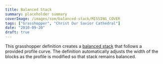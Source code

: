 ```yaml
---
title: Balanced Stack
summary: placeholder summary
coverImage: /images/som/balanced-stack/MISSING_COVER
tags: ["Grasshopper", "Christ Our Savior Cathedral"]
date: "2010-09-20"
draft: true
---
```


This grasshopper definition creates a [balanced stack](http://en.wikipedia.org/wiki/Block-stacking_problem) that follows a provided profile curve. The definition automatically adjusts the width of the blocks as the profile is modified so that stack remains balanced.
